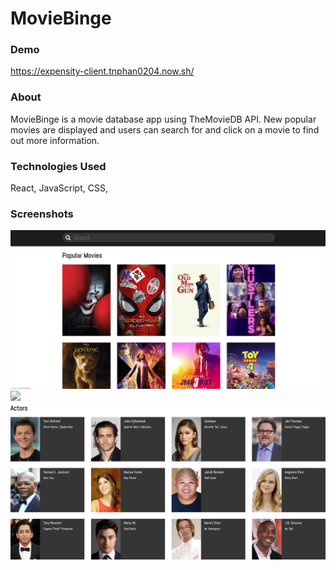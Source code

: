# MovieBinge

### Demo
https://expensity-client.tnphan0204.now.sh/

### About
MovieBinge is a movie database app using TheMovieDB API. New popular movies are displayed and users can search for and click on a movie to find out more information.


### Technologies Used
React, JavaScript, CSS, 

### Screenshots
![](./src/Components/Images/moviebing1.png)
![](./src/ComponentsImages/moviebing2.png)
![](./src/Components/Images/moviebing3.png)


